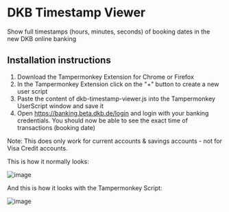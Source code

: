 # DKB Timestamp Viewer
Show full timestamps (hours, minutes, seconds) of booking dates in the new DKB online banking

## Installation instructions
1. Download the Tampermonkey Extension for Chrome or Firefox
2. In the Tampermonkey Extension click on the "+" button to create a new user script
3. Paste the content of dkb-timestamp-viewer.js into the Tampermonkey UserScript window and save it
4. Open https://banking.beta.dkb.de/login and login with your banking credentials. You should now be able to see the exact time of transactions (booking date)

Note: This does only work for current accounts & savings accounts - not for Visa Credit accounts.

This is how it normally looks:

![image](https://user-images.githubusercontent.com/25418360/148960418-7e28aecf-4820-4e0f-9a99-a6789ebef7dc.png)

And this is how it looks with the Tampermonkey Script:

![image](https://user-images.githubusercontent.com/25418360/148960216-6c3d96b8-ee76-4b79-aa0c-cb03d7722acc.png)
